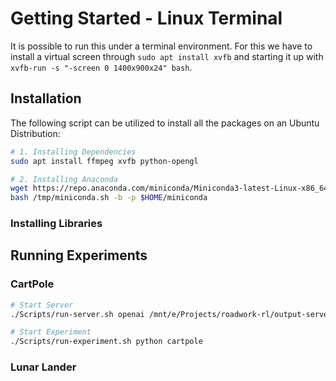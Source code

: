 # Getting Started - Linux Terminal

It is possible to run this under a terminal environment. For this we have to install a virtual screen through `sudo apt install xvfb` and starting it up with `xvfb-run -s "-screen 0 1400x900x24" bash`.

## Installation

The following script can be utilized to install all the packages on an Ubuntu Distribution:

```bash
# 1. Installing Dependencies
sudo apt install ffmpeg xvfb python-opengl 

# 2. Installing Anaconda
wget https://repo.anaconda.com/miniconda/Miniconda3-latest-Linux-x86_64.sh -O /tmp/miniconda.sh
bash /tmp/miniconda.sh -b -p $HOME/miniconda
```


### Installing Libraries

## Running Experiments

### CartPole

```bash
# Start Server
./Scripts/run-server.sh openai /mnt/e/Projects/roadwork-rl/output-server

# Start Experiment
./Scripts/run-experiment.sh python cartpole
```

### Lunar Lander